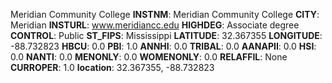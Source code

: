 
Meridian Community College
**INSTNM**: Meridian Community College 
**CITY**: Meridian 
**INSTURL**: www.meridiancc.edu 
**HIGHDEG**: Associate degree 
**CONTROL**: Public 
**ST_FIPS**: Mississippi 
**LATITUDE**: 32.367355 
**LONGITUDE**: -88.732823 
**HBCU**: 0.0 
**PBI**: 1.0 
**ANNHI**: 0.0 
**TRIBAL**: 0.0 
**AANAPII**: 0.0 
**HSI**: 0.0 
**NANTI**: 0.0 
**MENONLY**: 0.0 
**WOMENONLY**: 0.0 
**RELAFFIL**: None 
**CURROPER**: 1.0 
**location**: 32.367355, -88.732823 